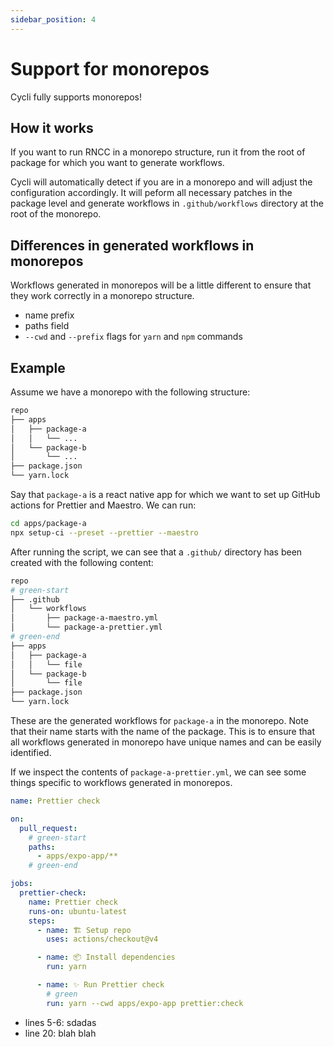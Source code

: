 ```yaml
---
sidebar_position: 4
---
```


# Support for monorepos

Cycli fully supports monorepos!

## How it works

If you want to run RNCC in a monorepo structure, run it from the root of package for which you want to generate workflows.

Cycli will automatically detect if you are in a monorepo and will adjust the configuration accordingly. It will
peform all necessary patches in the package level and generate workflows in `.github/workflows` directory at the root of the monorepo.

## Differences in generated workflows in monorepos

Workflows generated in monorepos will be a little different to ensure that they work correctly in a monorepo structure.

- name prefix
- paths field
- `--cwd` and `--prefix` flags for `yarn` and `npm` commands

## Example

Assume we have a monorepo with the following structure:

```bash
repo
├── apps
│   ├── package-a
│   │   └── ...
│   └── package-b
│       └── ...
├── package.json
└── yarn.lock
```

Say that `package-a` is a react native app for which we want to set up GitHub actions for Prettier and Maestro. We can run:

```bash
cd apps/package-a
npx setup-ci --preset --prettier --maestro
```

After running the script, we can see that a `.github/` directory has been created with the following content:

```bash
repo
# green-start
├── .github
│   └── workflows
│       ├── package-a-maestro.yml
│       └── package-a-prettier.yml
# green-end
├── apps
│   ├── package-a
│   │   └── file
│   └── package-b
│       └── file
├── package.json
└── yarn.lock
```

These are the generated workflows for `package-a` in the monorepo. Note that their name starts with the name of the package.
This is to ensure that all workflows generated in monorepo have unique names and can be easily identified.

If we inspect the contents of `package-a-prettier.yml`, we can see
some things specific to workflows generated in monorepos.

```yaml title=".github/workflows/package-a-prettier.yml" showLineNumbers
name: Prettier check

on:
  pull_request:
    # green-start
    paths:
      - apps/expo-app/**
    # green-end

jobs:
  prettier-check:
    name: Prettier check
    runs-on: ubuntu-latest
    steps:
      - name: 🏗 Setup repo
        uses: actions/checkout@v4

      - name: 📦 Install dependencies
        run: yarn

      - name: ✨ Run Prettier check
        # green
        run: yarn --cwd apps/expo-app prettier:check
```

- lines 5-6: sdadas
- line 20: blah blah
